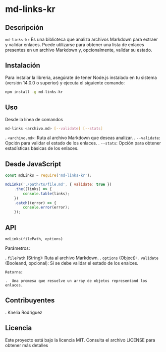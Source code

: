 # md-links-kr

## Descripción

`md-links-kr` Es una biblioteca que analiza archivos Markdown para extraer y validar enlaces. Puede utilizarse para obtener una lista de enlaces presentes en un archivo Markdown y, opcionalmente, validar su estado.

## Instalación

Para instalar la librería, asegúrate de tener Node.js instalado en tu sistema (versión 14.0.0 o superior) y ejecuta el siguiente comando:

```bash
npm install -g md-links-kr
```

## Uso

Desde la línea de comandos
```bash
md-links <archivo.md> [--validate] [--stats]
```
.  `<archivo.md>`: Ruta al archivo Markdown que deseas analizar.
.  `--validate`: Opción para validar el estado de los enlaces.
.  `--stats`: Opción para obtener estadísticas básicas de los enlaces.

## Desde JavaScript

```javascript
const mdLinks = require('md-links-kr');

mdLinks('./path/to/file.md', { validate: true })
    .the((links) => {
        console.table(links);
    })
    .catch((error) => {
        console.error(error);
    });
```
## API

`mdLinks(filePath, options)`

Parámetros: 

.  `filePath` (String): Ruta al archivo Markdown.
.  `options` (Object):
    .  `validate` (Booleand, opcional): Si se debe validar el estado de los enalces.
    
    Retorna: 

    .  Una promesa que resuelve un array de objetos representand los enlaces.

## Contribuyentes

.  Knelia Rodríguez

## Licencia

Este proyecto está bajo la licencia MIT. Consulta el archivo LICENSE para obtener más detalles